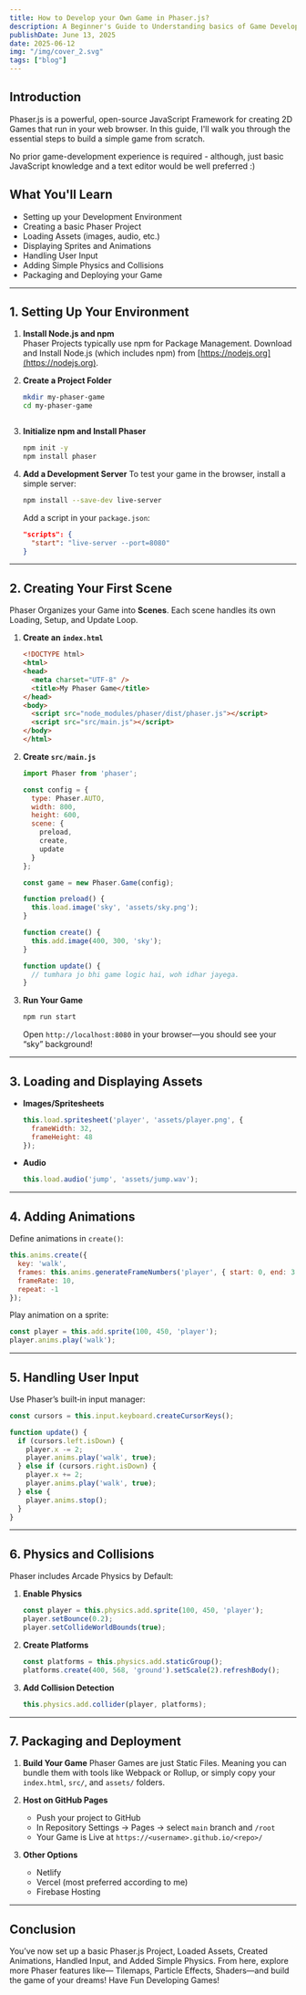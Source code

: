 ```yaml
---
title: How to Develop your Own Game in Phaser.js?
description: A Beginner's Guide to Understanding basics of Game Development, using JS Frameworks.
publishDate: June 13, 2025
date: 2025-06-12
img: "/img/cover_2.svg"
tags: ["blog"]
---
```


## Introduction

Phaser.js is a powerful, open-source JavaScript Framework for creating 2D Games that run in your web browser. In this guide, I'll walk you through the essential steps to build a simple game from scratch. 

No prior game-development experience is required - although, just basic JavaScript knowledge and a text editor would be well preferred :)

## What You'll Learn

- Setting up your Development Environment  
- Creating a basic Phaser Project  
- Loading Assets (images, audio, etc.)  
- Displaying Sprites and Animations  
- Handling User Input  
- Adding Simple Physics and Collisions  
- Packaging and Deploying your Game  

---

## 1. Setting Up Your Environment

1. **Install Node.js and npm**  
   Phaser Projects typically use npm for Package Management. Download and Install Node.js (which includes npm) from [https://nodejs.org](https://nodejs.org).

2. **Create a Project Folder**  
   ```bash
   mkdir my-phaser-game
   cd my-phaser-game
````
````
3. **Initialize npm and Install Phaser**

   ```bash
   npm init -y
   npm install phaser
   ```

4. **Add a Development Server**
   To test your game in the browser, install a simple server:

   ```bash
   npm install --save-dev live-server
   ```

   Add a script in your `package.json`:

   ```json
   "scripts": {
     "start": "live-server --port=8080"
   }
   ```

---

## 2. Creating Your First Scene

Phaser Organizes your Game into **Scenes**. Each scene handles its own Loading, Setup, and Update Loop.

1. **Create an `index.html`**

   ```html
   <!DOCTYPE html>
   <html>
   <head>
     <meta charset="UTF-8" />
     <title>My Phaser Game</title>
   </head>
   <body>
     <script src="node_modules/phaser/dist/phaser.js"></script>
     <script src="src/main.js"></script>
   </body>
   </html>
   ```

2. **Create `src/main.js`**

   ```js
   import Phaser from 'phaser';

   const config = {
     type: Phaser.AUTO,
     width: 800,
     height: 600,
     scene: {
       preload,
       create,
       update
     }
   };

   const game = new Phaser.Game(config);

   function preload() {
     this.load.image('sky', 'assets/sky.png');
   }

   function create() {
     this.add.image(400, 300, 'sky');
   }

   function update() {
     // tumhara jo bhi game logic hai, woh idhar jayega.
   }
   ```

3. **Run Your Game**

   ```bash
   npm run start
   ```

   Open `http://localhost:8080` in your browser—you should see your “sky” background!

---

## 3. Loading and Displaying Assets

* **Images/Spritesheets**

  ```js
  this.load.spritesheet('player', 'assets/player.png', {
    frameWidth: 32,
    frameHeight: 48
  });
  ```

* **Audio**

  ```js
  this.load.audio('jump', 'assets/jump.wav');
  ```

---

## 4. Adding Animations

Define animations in `create()`:

```js
this.anims.create({
  key: 'walk',
  frames: this.anims.generateFrameNumbers('player', { start: 0, end: 3 }),
  frameRate: 10,
  repeat: -1
});
```

Play animation on a sprite:

```js
const player = this.add.sprite(100, 450, 'player');
player.anims.play('walk');
```

---

## 5. Handling User Input

Use Phaser’s built‑in input manager:

```js
const cursors = this.input.keyboard.createCursorKeys();

function update() {
  if (cursors.left.isDown) {
    player.x -= 2;
    player.anims.play('walk', true);
  } else if (cursors.right.isDown) {
    player.x += 2;
    player.anims.play('walk', true);
  } else {
    player.anims.stop();
  }
}
```

---

## 6. Physics and Collisions

Phaser includes Arcade Physics by Default:

1. **Enable Physics**

   ```js
   const player = this.physics.add.sprite(100, 450, 'player');
   player.setBounce(0.2);
   player.setCollideWorldBounds(true);
   ```

2. **Create Platforms**

   ```js
   const platforms = this.physics.add.staticGroup();
   platforms.create(400, 568, 'ground').setScale(2).refreshBody();
   ```

3. **Add Collision Detection**

   ```js
   this.physics.add.collider(player, platforms);
   ```

---

## 7. Packaging and Deployment

1. **Build Your Game**
   Phaser Games are just Static Files. Meaning you can bundle them with tools like Webpack or Rollup, or simply copy your `index.html`, `src/`, and `assets/` folders.

2. **Host on GitHub Pages**

   * Push your project to GitHub
   * In Repository Settings → Pages → select `main` branch and `/root`
   * Your Game is Live at `https://<username>.github.io/<repo>/`

3. **Other Options**

   * Netlify
   * Vercel (most preferred according to me)
   * Firebase Hosting

---

## Conclusion

You’ve now set up a basic Phaser.js Project, Loaded Assets, Created Animations, Handled Input, and Added Simple Physics. From here, explore more Phaser features like— Tilemaps, Particle Effects, Shaders—and build the game of your dreams!
Have Fun Developing Games! 

```
```
